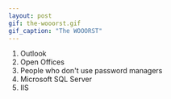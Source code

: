```yaml
---
layout: post
gif: the-wooorst.gif
gif_caption: "The WOOORST"
---
```


1. Outlook
2. Open Offices
3. People who don't use password managers
4. Microsoft SQL Server
5. IIS
